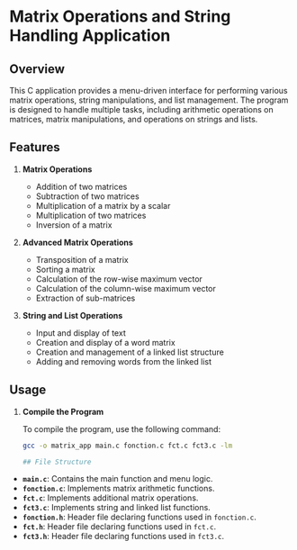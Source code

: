 # Matrix Operations and String Handling Application

## Overview

This C application provides a menu-driven interface for performing various matrix operations, string manipulations, and list management. The program is designed to handle multiple tasks, including arithmetic operations on matrices, matrix manipulations, and operations on strings and lists. 

## Features

1. **Matrix Operations**
   - Addition of two matrices
   - Subtraction of two matrices
   - Multiplication of a matrix by a scalar
   - Multiplication of two matrices
   - Inversion of a matrix

2. **Advanced Matrix Operations**
   - Transposition of a matrix
   - Sorting a matrix
   - Calculation of the row-wise maximum vector
   - Calculation of the column-wise maximum vector
   - Extraction of sub-matrices

3. **String and List Operations**
   - Input and display of text
   - Creation and display of a word matrix
   - Creation and management of a linked list structure
   - Adding and removing words from the linked list

## Usage

1. **Compile the Program**

   To compile the program, use the following command:
   ```bash
   gcc -o matrix_app main.c fonction.c fct.c fct3.c -lm

   ## File Structure

- **`main.c`**: Contains the main function and menu logic.
- **`fonction.c`**: Implements matrix arithmetic functions.
- **`fct.c`**: Implements additional matrix operations.
- **`fct3.c`**: Implements string and linked list functions.
- **`fonction.h`**: Header file declaring functions used in `fonction.c`.
- **`fct.h`**: Header file declaring functions used in `fct.c`.
- **`fct3.h`**: Header file declaring functions used in `fct3.c`.
